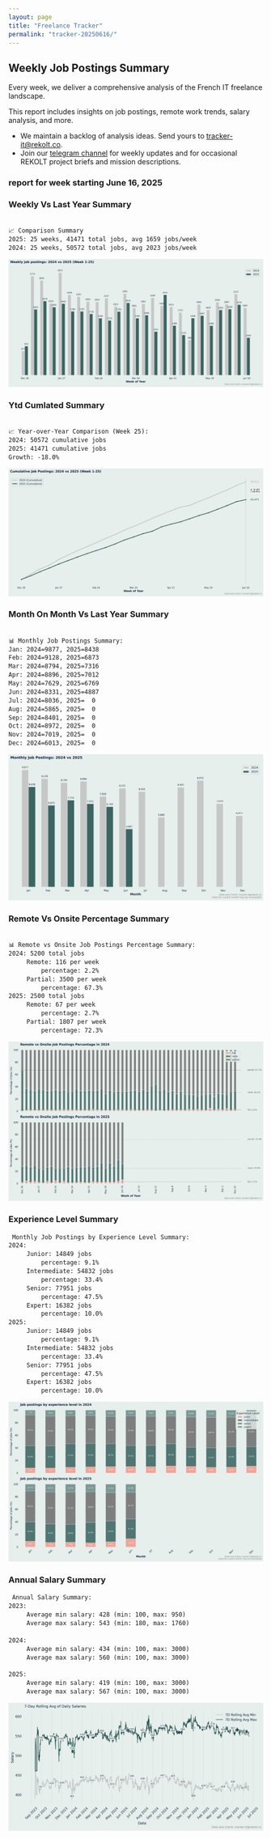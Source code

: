 ```yaml
---
layout: page
title: "Freelance Tracker"
permalink: "tracker-20250616/"
---
```

## Weekly Job Postings Summary

Every week, we deliver a comprehensive analysis of the French IT freelance landscape.

This report includes insights on job postings, remote work trends, salary analysis, and more.
* We maintain a backlog of analysis ideas. Send yours to tracker-it@rekolt.co.
* Join our [telegram channel](https://t.me/+3y9PJaF335UxYTg0) for weekly updates and for occasional REKOLT project briefs and mission descriptions.

### report for week starting June 16, 2025



### Weekly Vs Last Year Summary

```markdown

📈 Comparison Summary
2025: 25 weeks, 41471 total jobs, avg 1659 jobs/week
2024: 25 weeks, 50572 total jobs, avg 2023 jobs/week

```

![Weekly Vs Last Year Chart](figs/20250616_weekly_job_postings_comparison.png)

### Ytd Cumlated Summary

```markdown

📈 Year-over-Year Comparison (Week 25):
2024: 50572 cumulative jobs
2025: 41471 cumulative jobs
Growth: -18.0%

```

![Ytd Cumlated Chart](figs/20250616_cumulative_job_postings_comparison.png)

### Month On Month Vs Last Year Summary

```markdown

📊 Monthly Job Postings Summary:
Jan: 2024=9877, 2025=8438
Feb: 2024=9128, 2025=6873
Mar: 2024=8794, 2025=7316
Apr: 2024=8896, 2025=7012
May: 2024=7629, 2025=6769
Jun: 2024=8331, 2025=4887
Jul: 2024=8036, 2025=  0
Aug: 2024=5865, 2025=  0
Sep: 2024=8401, 2025=  0
Oct: 2024=8972, 2025=  0
Nov: 2024=7019, 2025=  0
Dec: 2024=6013, 2025=  0

```

![Month On Month Vs Last Year Chart](figs/20250616_monthly_job_postings_comparison.png)

### Remote Vs Onsite Percentage Summary

```markdown

📊 Remote vs Onsite Job Postings Percentage Summary:
2024: 5200 total jobs
	 Remote: 116 per week
		 percentage: 2.2%
	 Partial: 3500 per week
		 percentage: 67.3%
2025: 2500 total jobs
	 Remote: 67 per week
		 percentage: 2.7%
	 Partial: 1807 per week
		 percentage: 72.3%

```

![Remote Vs Onsite Percentage Chart](figs/20250616_remote_vs_onsite_percentage_comparison.png)

### Experience Level Summary

```markdown
 Monthly Job Postings by Experience Level Summary:
2024:
	 Junior: 14849 jobs
		 percentage: 9.1%
	 Intermediate: 54832 jobs
		 percentage: 33.4%
	 Senior: 77951 jobs
		 percentage: 47.5%
	 Expert: 16382 jobs
		 percentage: 10.0%
2025:
	 Junior: 14849 jobs
		 percentage: 9.1%
	 Intermediate: 54832 jobs
		 percentage: 33.4%
	 Senior: 77951 jobs
		 percentage: 47.5%
	 Expert: 16382 jobs
		 percentage: 10.0%

```

![Experience Level Monthly Chart](figs/20250616_experience_level_monthly_comparison.png)

### Annual Salary Summary

```markdown
 Annual Salary Summary:
2023:
	 Average min salary: 428 (min: 100, max: 950)
	 Average max salary: 543 (min: 180, max: 1760)

2024:
	 Average min salary: 434 (min: 100, max: 3000)
	 Average max salary: 560 (min: 100, max: 3000)

2025:
	 Average min salary: 419 (min: 100, max: 3000)
	 Average max salary: 567 (min: 100, max: 3000)

```

![Annual Salary Chart](figs/20250616_salary_analysis_rolling_avg.png)


